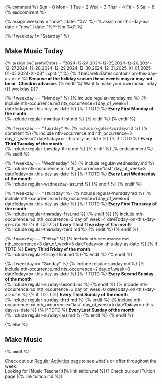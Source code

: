 {% comment %}
Sun = 0
Mon = 1
Tue = 2
Wed = 3
Thur = 4
Fri = 5
Sat = 6
{% endcomment %}

{% assign weekday = "now" | date: "%A" %}
{% assign on-this-day-as-date = "now" | date: "%Y-%m-%d" %}


{% if weekday != "Saturday" %}
## Make Music Today
{% assign beCarefulDates = "2024-12-24,2024-12-25,2024-12-26,2024-12-27,2024-12-28,2024-12-29,2024-12-30,2024-12-31,2025-01-01,2025-01-02,2024-01-03" | split:"," %}
{% if beCarefulDates contains on-this-day-as-date %}
<strong>Because of the holiday season these events may or may not be on. Check in advance.</strong>
{% endif %}
Want to make your own music today ({{ weekday }})?<br>

{% if weekday == "Monday" %}
{% include regular-monday.md %}
{% include nth-occurrence.md nth_occurrence=1 day_of_week=1 dateToday=on-this-day-as-date %}
{% if TDTD %}
**Every First Monday of the month**<br>
{% include regular-monday-first.md %}
{% endif %}
{% endif %}

{% if weekday == "Tuesday" %}
{% include regular-tuesday.md %}
{% comment %}
{% include nth-occurrence.md nth_occurrence=3 day_of_week=2 dateToday=on-this-day-as-date %}
{% if TDTD %}
**Every Third Tuesday of the month**<br>
{% include regular-tuesday-third.md %}
{% endif %}
{% endcomment %}
{% endif %}

{% if weekday == "Wednesday" %}
{% include regular-wednesday.md %}
{% include nth-occurrence.md nth_occurrence="last" day_of_week=3 dateToday=on-this-day-as-date %}
{% if TDTD %}
**Every Last Wednesday of the month**<br>
{% include regular-wednesday-last.md %}
{% endif %}
{% endif %}

{% if weekday == "Thursday" %}
{% include regular-thursday.md %}
{% include nth-occurrence.md nth_occurrence=1 day_of_week=4 dateToday=on-this-day-as-date %}
{% if TDTD %}
**Every First Thursday of the month**<br>
{% include regular-thursday-first.md %}
{% endif %}
{% include nth-occurrence.md nth_occurrence=3 day_of_week=4 dateToday=on-this-day-as-date %}
{% if TDTD %}
**Every Third Thursday of the month**<br>
{% include regular-thursday-third.md %}
{% endif %}
{% endif %}

{% if weekday == "Friday" %}
{% include nth-occurrence.md nth_occurrence=3 day_of_week=5 dateToday=on-this-day-as-date %}
{% if TDTD %}
**Every Third Friday of the month**<br>
{% include regular-friday-third.md %}
{% endif %}
{% endif %}

<!-- {% if weekday == "Saturday" %}
{% include nth-occurrence.md nth_occurrence=1 day_of_week=6 dateToday=on-this-day-as-date %}
{% if TDTD %}
**Every First Saturday of the month**<br>

{% endif %}
{% endif %} -->

{% if weekday == "Sunday" %}
{% include regular-sunday.md %}
{% include nth-occurrence.md nth_occurrence=2 day_of_week=0 dateToday=on-this-day-as-date %}
{% if TDTD %}
**Every Second Sunday of the month**<br>
{% include regular-sunday-second.md %}
{% endif %}
{% include nth-occurrence.md nth_occurrence=3 day_of_week=0 dateToday=on-this-day-as-date %}
{% if TDTD %}
**Every Third Sunday of the month**<br>
{% include regular-sunday-third.md %}
{% endif %}
{% include nth-occurrence.md nth_occurrence="last" day_of_week=0 dateToday=on-this-day-as-date %}
{% if TDTD %}
**Every Last Sunday of the month**<br>
{% include regular-sunday-last.md %}
{% endif %}
{% endif %}

{% else %}

## Make Music 
{% endif %}

<div class="container p-4 bg-light" markdown="1">
Check out our <a href="{% link regular-activities.md %}">Regular Activities page</a> to see what's on offer throughout the week.<br>
Looking for [Music Teacher]({% link tuition.md %})? Check out our [Tuition page]({% link tuition.md %}).
</div>